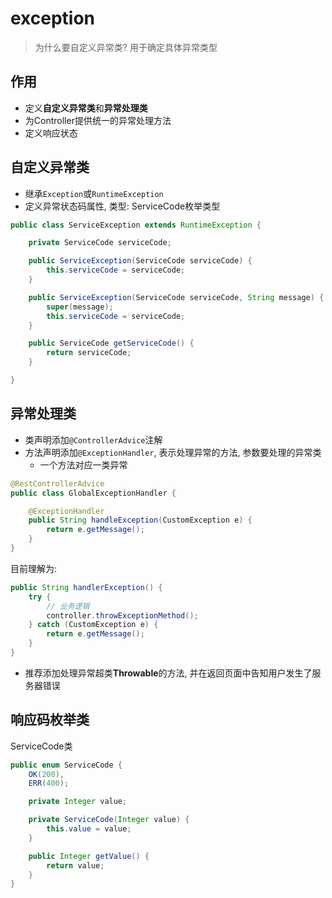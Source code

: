 # exception

> 为什么要自定义异常类?
> 用于确定具体异常类型

## 作用

- 定义**自定义异常类**和**异常处理类**
- 为Controller提供统一的异常处理方法
- 定义响应状态

## 自定义异常类

- 继承`Exception`或`RuntimeException`
- 定义异常状态码属性, 类型: ServiceCode枚举类型

```java
public class ServiceException extends RuntimeException {

    private ServiceCode serviceCode;

    public ServiceException(ServiceCode serviceCode) {
        this.serviceCode = serviceCode;
    }

    public ServiceException(ServiceCode serviceCode, String message) {
        super(message);
        this.serviceCode = serviceCode;
    }

    public ServiceCode getServiceCode() {
        return serviceCode;
    }

}
```

## 异常处理类

- 类声明添加`@ControllerAdvice`注解
- 方法声明添加`@ExceptionHandler`, 表示处理异常的方法, 参数要处理的异常类
  - 一个方法对应一类异常

```java
@RestControllerAdvice
public class GlobalExceptionHandler {

    @ExceptionHandler
    public String handleException(CustomException e) {
        return e.getMessage();
    }
}
```

目前理解为: 

```java
public String handlerException() {
    try {
        // 业务逻辑
        controller.throwExceptionMethod();
    } catch (CustomException e) {
        return e.getMessage();
    }
}
```

- 推荐添加处理异常超类**Throwable**的方法, 并在返回页面中告知用户发生了服务器错误


## 响应码枚举类

ServiceCode类

```java
public enum ServiceCode {
    OK(200),
    ERR(400);

    private Integer value;

    private ServiceCode(Integer value) {
        this.value = value;
    }

    public Integer getValue() {
        return value;
    }
}
```